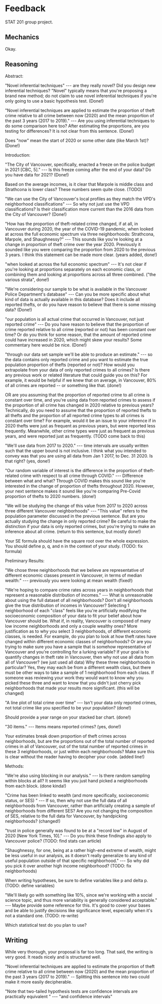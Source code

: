 # Feedback

STAT 201 group project.

## Mechanics

Okay.

## Reasoning

Abstract:

"Novel inferential techniques" --- are they really novel? Did you design new inferential techniques? "Novel" typically means that you're proposing a brand new method; do not claim to use novel inferential techniques if you're only going to use a basic hypothesis test. (Done!)

"Novel inferential techniques are applied to estimate the proportion of theft crime relative to all crime between now (2020) and the mean proportion of the past 3 years (2017 to 2019)." --- Are you using inferential techniques to do some comparison here too? After estimating the proportions, are you testing for differences? It is not clear from this sentence. (Done!)

Does "now" mean the start of 2020 or some other date (like March 1st)? (Done!)

Introduction:

"The City of Vancouver, specifically, enacted a freeze on the police budget in 2021 [CBC, 5]." --- Is this freeze coming after the end of your data? Do you have data for 2021? (Done!)

Based on the average incomes, is it clear that Marpole is middle class and Strathcona is lower class? These numbers seem quite close. (TODO)

"We can use the City of Vancouver's local profiles as they match the VPD's neighborhood classifications" --- So why not just use the VPD classifications? Is their classification more current than the 2016 data from the City of Vancouver? (Done!)

"How has the proportion of theft-related crime changed, if at all, in Vancouver during 2020, the year of the COVID-19 pandemic, when looked at across the full economic spectrum via three neighborhoods: Strathcona, Marpole, and Shaughnessy?" --- This sounds like you're looking at a change in proportion of theft crime over the year 2020. Previously it sounded like you were comparing the proportion from 2020 to the previous 3 years. I think this statement can be made more clear. (years added, done!)

"when looked at across the full economic spectrum" --- It's not clear if you're looking at proportions separately on each economic class, or combining them and looking at proportions across all three combined.
("the various strata", done!)

"We're considering our sample to be what is available in the Vancouver Police Department's database" --- Can you be more specific about what kind of data is actually available in this database? Does it include all reported thefts, or do you have reason to believe that there is some missing data? (Done!)

"our population is all actual crime that occurred in Vancouver, not just reported crime" --- Do you have reason to believe that the proportion of crime reported relative to all crime (reported or not) has been constant over time? Or do you think for some reason, that the amount of reported crime could have increased in 2020, which might skew your results? Some commentary here would be nice. (Done!)

"through our data set sample we'll be able to produce an estimate." --- so the data contains only reported crime and you want to estimate the true population proportion of thefts (reported or not)? How would you extrapolate from your data of only reported crimes to all crimes? Is there any previous work or related literature that could guide you on this? For example, it would be helpful if we knew that on average, in Vancouver, 80% of all crimes are reported -- or something like that. (done!)

OR are you assuming that the proportion of reported crime to all crime is constant over time, and you're using data from reported crimes to assess if the proportion of all crime has changed in 2020 relative to previous years?
Technically, do you need to assume that the proportion of reported thefts to all thefts and the proportion of all reported crime types to all crimes is constant over time? For example, would it be an issue to your inference if in 2020 thefts were just as frequent as previous years, but were reported less frequently. Meanwhile, other crime types were just as frequent as previous years, and were reported just as frequently. (TODO come back to this)

"We'll use data from 2017 to 2020." --- time intervals are usually written such that the upper bound is not inclusive. I think what you intended to convey was that you are using all data from Jan 1 2017, to Dec. 31 2020. Is that right? (yes, done!)

"Our random variable of interest is the difference in the proportion of theft-related crime with respect to all crime through COVID." --- Difference between what and what? Through COVID makes this sound like you're interested in the change of proportion of thefts throughout 2020. However, your next sentence makes it sound like you're comparing Pre-Covid proportion of thefts to 2020 numbers. (done!)

"We will be studying the change of this value from 2017 to 2020 across three different Vancouver neighborhoods" --- "This value" refers to the population parameter discussed in the previous sentence. But are you actually studying the change in only reported crime? Be careful to make the distinction if your data is only reported crimes, but you're trying to make an inference about all crime. (return to this sentence, but mostly done!)

Your SE formula should have the square root over the whole expression.
You should define p, q, and n in the context of your study.
(TODO: fix formula)

Preliminary Results:

"We chose three neighborhoods that we believe are representative of different economic classes present in Vancouver, in terms of median wealth:" --- previously you were looking at mean wealth (fixed!)

"We're hoping to compare crime rates across years in neighborhoods that represent a reasonable distribution of incomes." --- What is unreasonable about using the full dataset of all neighborhoods? Don't all neighborhoods give the true distribution of incomes in Vancouver? Selecting 1 neighborhood of each "class" feels like you're artificially modifying the socioeconomic composition of your data to fit your belief about how Vancouver should be. What if, in reality, Vancouver is composed of many low income neighborhoods and only a couple wealthy ones?
More justification as to why you select 3 neighborhoods, of different economic classes, is needed. For example, do you plan to look at how theft rates have changed within different economic classes of neighborhoods? Or are you trying to make sure you have a sample that is somehow representative of Vancouver and you're controlling for a lurking variable? If your goal is to quantify changes in theft rate in Vancouver, then why not use all data from all of Vancouver? (we just used all data)
Why these three neighborhoods in particular? Yes, they may each be from a different wealth class, but there must be other ways to take a sample of 1 neighborhood from each class. If someone was reviewing your work they would want to know why you picked these three and want to know that you didn't just cherry pick neighborhoods that made your results more significant. (this will be changed)

"A line plot of total crime over time" --- Isn't your data only reported crimes, not total crime like you specified to be your population? (done!)

Should provide a year range on your stacked bar chart. (done!)

"30 items." --- Items means reported crimes? (yes, done!)

Your estimates break down proportion of theft crimes across neighborhoods, but are the proportions out of the total number of reported crimes in all of Vancouver, out of the total number of reported crimes in these 3 neighborhoods, or just within each neighborhoods? Make sure this is clear without the reader having to decipher your code. (added line!)

Methods:

"We're also using blocking in our analysis." --- Is there random sampling within blocks at all? It seems like you just hand picked a neighborhoods from each block.
(done kinda!)

"Crime has been linked to wealth (and more specifically, socioeconomic status, or SES) " --- If so, then why not use the full data of all neighborhoods from Vancouver, rather than artificially creating a sample of neighborhoods from different SES? Are you not changing the composition of SES, relative to the full data for Vancouver, by handpicking neighborhoods?
(changed!)

"trust in police generally was found to be at a "record low" in August of 2020 [New York Times, 10]." --- Do you think these findings also apply to Vancouver police?
(TODO: find stats can article)

"Shaughnessy, for one, being at a rather high-end extreme of wealth, might be less useful in our analysis, as it doesn't really generalize to any kind of useful population outside of that specific neighborhood." --- So why did you pick it over another high income neighborhood?
(TODO: fix neighborhoods)

When writing hypotheses, be sure to define variables like p and delta p.
(TODO: define variables)

"We'll likely go with something like 10%, since we're working with a social science topic, and thus more variability is generally considered acceptable." --- Maybe provide some reference for this. It's good to cover your bases and be able to justify decisions like significance level, especially when it's not a standard one.
(TODO: re-write)

Which statistical test do you plan to use?

## Writing

While very thorough, your proposal is far too long. That said, the writing is very good. It reads nicely and is structured well.

"Novel inferential techniques are applied to estimate the proportion of theft crime relative to all crime between now (2020) and the mean proportion of the past 3 years (2017 to 2019)." -- Splitting this sentence into two could make it more easily decipherable.

"Note that two-tailed hypothesis tests are confidence intervals are practically equivalent " --- "and confidence intervals"
